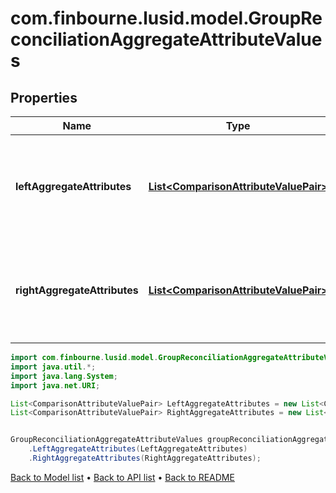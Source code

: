 # com.finbourne.lusid.model.GroupReconciliationAggregateAttributeValues

## Properties

Name | Type | Description | Notes
------------ | ------------- | ------------- | -------------
**leftAggregateAttributes** | [**List&lt;ComparisonAttributeValuePair&gt;**](ComparisonAttributeValuePair.md) | Aggregate attribute names and values for the left hand entity being reconciled. | [default to List<ComparisonAttributeValuePair>]
**rightAggregateAttributes** | [**List&lt;ComparisonAttributeValuePair&gt;**](ComparisonAttributeValuePair.md) | Aggregate attribute names and values for the right hand entity being reconciled. | [default to List<ComparisonAttributeValuePair>]

```java
import com.finbourne.lusid.model.GroupReconciliationAggregateAttributeValues;
import java.util.*;
import java.lang.System;
import java.net.URI;

List<ComparisonAttributeValuePair> LeftAggregateAttributes = new List<ComparisonAttributeValuePair>();
List<ComparisonAttributeValuePair> RightAggregateAttributes = new List<ComparisonAttributeValuePair>();


GroupReconciliationAggregateAttributeValues groupReconciliationAggregateAttributeValuesInstance = new GroupReconciliationAggregateAttributeValues()
    .LeftAggregateAttributes(LeftAggregateAttributes)
    .RightAggregateAttributes(RightAggregateAttributes);
```


[Back to Model list](../README.md#documentation-for-models) &#8226; [Back to API list](../README.md#documentation-for-api-endpoints) &#8226; [Back to README](../README.md)
